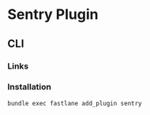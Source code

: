 # Sentry Plugin

## CLI

### Links

### Installation

```sh
bundle exec fastlane add_plugin sentry
```
